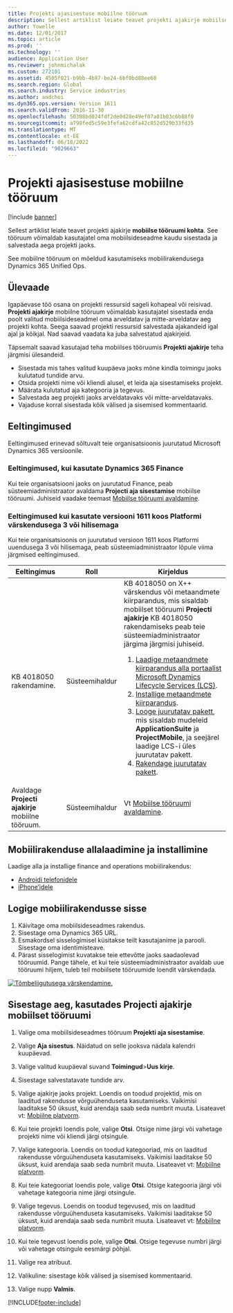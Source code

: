 ```yaml
---
title: Projekti ajasisestuse mobiilne tööruum
description: Sellest artiklist leiate teavet projekti ajakirje mobiilse tööruumi kohta. See tööruum võimaldab kasutajatel oma mobiilsideseadme kaudu sisestada ja salvestada aega projekti jaoks.
author: Yowelle
ms.date: 12/01/2017
ms.topic: article
ms.prod: ''
ms.technology: ''
audience: Application User
ms.reviewer: johnmichalak
ms.custom: 272101
ms.assetid: 4505f021-b9bb-4b87-be24-6bf0bd88ee60
ms.search.region: Global
ms.search.industry: Service industries
ms.author: andchoi
ms.dyn365.ops.version: Version 1611
ms.search.validFrom: 2016-11-30
ms.openlocfilehash: 50388bd024fdf2de0d28e49ef07a01b03c6b88f0
ms.sourcegitcommit: a798fed5c59e3fefa62cdfa42c852d529b33fd35
ms.translationtype: MT
ms.contentlocale: et-EE
ms.lasthandoff: 06/18/2022
ms.locfileid: "9029663"
---
```

# <a name="project-time-entry-mobile-workspace"></a>Projekti ajasisestuse mobiilne tööruum

[!include [banner](../includes/banner.md)]

Sellest artiklist leiate teavet projekti ajakirje **mobiilse tööruumi kohta**. See tööruum võimaldab kasutajatel oma mobiilsideseadme kaudu sisestada ja salvestada aega projekti jaoks.

See mobiilne tööruum on mõeldud kasutamiseks mobiilirakendusega Dynamics 365 Unified Ops. 

## <a name="overview"></a>Ülevaade
Igapäevase töö osana on projekti ressursid sageli kohapeal või reisivad. **Projekti ajakirje** mobiilne tööruum võimaldab kasutajatel sisestada enda poolt valitud mobiilsideseadmel oma arveldatav ja mitte-arveldatav aeg projekti kohta. Seega saavad projekti ressursid salvestada ajakandeid igal ajal ja kõikjal. Nad saavad vaadata ka juba salvestatud ajakirjeid. 

Täpsemalt saavad kasutajad teha mobiilses tööruumis **Projekti ajakirje** teha järgmisi ülesandeid.

-   Sisestada mis tahes valitud kuupäeva jaoks mõne kindla toimingu jaoks kulutatud tundide arvu.
-   Otsida projekti nime või kliendi alusel, et leida aja sisestamiseks projekt.
-   Määrata kulutatud aja kategooria ja tegevus.
-   Salvestada aeg projekti jaoks arveldatavaks või mitte-arveldatavaks.
-   Vajaduse korral sisestada kõik välised ja sisemised kommentaarid.

## <a name="prerequisites"></a>Eeltingimused
Eeltingimused erinevad sõltuvalt teie organisatsioonis juurutatud Microsoft Dynamics 365 versioonile.

### <a name="prerequisites-if-you-use-dynamics-365-finance"></a>Eeltingimused, kui kasutate Dynamics 365 Finance
Kui teie organisatsiooni jaoks on juurutatud Finance, peab süsteemiadministraator avaldama **Projecti aja sisestamise** mobiilse tööruumi. Juhiseid vaadake teemast [Mobiilse tööruumi avaldamine](/dynamics365/fin-ops-core/dev-itpro/mobile-apps/publish-mobile-workspace).

### <a name="prerequisites-if-you-use-version-1611-with-platform-update-3-or-later"></a>Eeltingimused kui kasutate versiooni 1611 koos Platformi värskendusega 3 või hilisemaga
Kui teie organisatsioonis on juurutatud versioon 1611 koos Platformi uuendusega 3 või hilisemaga, peab süsteemiadministraator lõpule viima järgmised eeltingimused. 

<table>
<thead>
<tr class="header">
<th>Eeltingimus</th>
<th>Roll</th>
<th>Kirjeldus</th>
</tr>
</thead>
<tbody>
<tr class="odd">

<td>KB 4018050 rakendamine.</td>
<td>Süsteemihaldur</td>
<td>KB 4018050 on X++ värskendus või metaandmete kiirparandus, mis sisaldab mobiilset tööruumi <strong>Projecti ajakirje</strong> KB 4018050 rakendamiseks peab teie süsteemiadministraator järgima järgmisi juhiseid.
<ol>
<li><a href="/dynamics365/fin-ops-core/dev-itpro/migration-upgrade/download-hotfix-lcs">Laadige metaandmete kiirparandus alla portaalist Microsoft Dynamics Lifecycle Services (LCS)</a>.</li>
<li><a href="/dynamics365/fin-ops-core/dev-itpro/migration-upgrade/install-metadata-hotfix-package">Installige metaandmete kiirparandus</a>.</li>
<li><a href="/dynamics365/fin-ops-core/dev-itpro/deployment/create-apply-deployable-package">Looge juurutatav pakett</a>, mis sisaldab mudeleid <strong>ApplicationSuite</strong> ja <strong>ProjectMobile</strong>, ja seejärel laadige LCS-i üles juurutatav pakett.</li>
<li><a href="/dynamics365/fin-ops-core/dev-itpro/deployment/apply-deployable-package-system">Rakendage juurutatav pakett</a>.</li>

</ol></td>
</tr>
<tr class="even">
<td>Avaldage <strong>Projecti ajakirje</strong> mobiilne tööruum.</td>
<td>Süsteemihaldur</td>
<td>Vt <a href="/dynamics365/fin-ops-core/dev-itpro/mobile-apps/publish-mobile-workspace">Mobiilse tööruumi avaldamine</a>.</td>
</tr>
</tbody>
</table>

## <a name="download-and-install-the-mobile-app"></a>Mobiilirakenduse allalaadimine ja installimine

Laadige alla ja installige finance and operations mobiilirakendus:

-   [Androidi telefonidele](https://go.microsoft.com/fwlink/?linkid=850662)
-   [iPhone’idele](https://go.microsoft.com/fwlink/?linkid=850663)

## <a name="sign-in-to-the-mobile-app"></a>Logige mobiilirakendusse sisse
1.  Käivitage oma mobiilsideseadmes rakendus.
2.  Sisestage oma Dynamics 365 URL.
3.  Esmakordsel sisselogimisel küsitakse teilt kasutajanime ja parooli. Sisestage oma identimisteave.
4.  Pärast sisselogimist kuvatakse teie ettevõtte jaoks saadaolevad tööruumid. Pange tähele, et kui teie süsteemiadministraator avaldab uue tööruumi hiljem, tuleb teil mobiilsete tööruumide loendit värskendada.

[![Tõmbeliigutusega värskendamine.](./media/pull-to-refresh-list-of-workspaces-183x300.png)](./media/pull-to-refresh-list-of-workspaces.png)

## <a name="enter-time-by-using-the-project-time-entry-mobile-workspace"></a>Sisestage aeg, kasutades Projecti ajakirje mobiilset tööruumi
1.  Valige oma mobiilsideseadmes tööruum **Projekti aja sisestamise**.
2.  Valige **Aja sisestus**. Näidatud on selle jooksva nädala kalendri kuupäevad.
3.  Valige valitud kuupäeval suvand **Toimingud**&gt;**Uus kirje**.
4.  Sisestage salvestatavate tundide arv.
5.  Valige ajakirje jaoks projekt. Loendis on toodud projektid, mis on laaditud rakendusse võrguühenduseta kasutamiseks. Vaikimisi laaditakse 50 üksust, kuid arendaja saab seda numbrit muuta. Lisateavet vt: [Mobiilne platvorm](/dynamics365/fin-ops-core/dev-itpro/mobile-apps/mobile-app-home-page).
6.  Kui teie projekti loendis pole, valige **Otsi**. Otsige nime järgi või vahetage projekti nime või kliendi järgi otsingule.
7.  Valige kategooria. Loendis on toodud kategooriad, mis on laaditud rakendusse võrguühenduseta kasutamiseks. Vaikimisi laaditakse 50 üksust, kuid arendaja saab seda numbrit muuta. Lisateavet vt: [Mobiilne platvorm](/dynamics365/fin-ops-core/dev-itpro/mobile-apps/mobile-app-home-page).
8.  Kui teie kategooriat loendis pole, valige **Otsi**. Otsige kategooria järgi või vahetage kategooria nime järgi otsingule.
9.  Valige tegevus. Loendis on toodud tegevused, mis on laaditud rakendusse võrguühenduseta kasutamiseks. Vaikimisi laaditakse 50 üksust, kuid arendaja saab seda numbrit muuta. Lisateavet vt: [Mobiilne platvorm](/dynamics365/fin-ops-core/dev-itpro/mobile-apps/mobile-app-home-page).
10. Kui teie tegevust loendis pole, valige **Otsi**. Otsige tegevuse numbri järgi või vahetage otsingule eesmärgi põhjal.

11. Valige rea atribuut.
12. Valikuline: sisestage kõik välised ja sisemised kommentaarid.
13. Valige nupp **Valmis**.


[!INCLUDE[footer-include](../includes/footer-banner.md)]